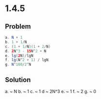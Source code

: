 # 1.4.5

## Problem

```java
a. N + 1
b. 1 + 1/N
c. (1 + 1/N)(1 + 2/N)
d. 2N^3 - 15N^2 + N
e. lg(2N)/lgN
f. lg(N^2 + 1) / lgN
g. N^100/2^N
```

## Solution

a. ~ N
b. ~ 1
c. ~ 1
d ~ 2N^3
e. ~ 1
f. ~ 2
g. ~ 0
